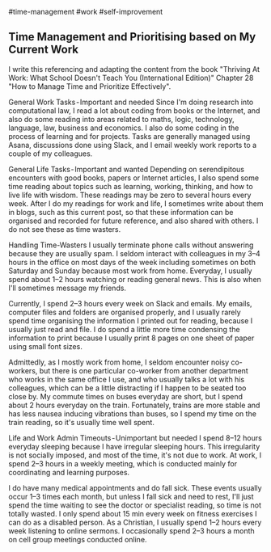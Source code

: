 #time-management
#work
#self-improvement 

## Time Management and Prioritising based on My Current Work

I write this referencing and adapting the content from the book "Thriving At Work: What School Doesn't Teach You (International Edition)" Chapter 28 "How to Manage Time and Prioritize Effectively".

General Work Tasks - Important and needed
Since I'm doing research into computational law, I read a lot about coding from books or the Internet, and also do some reading into areas related to maths, logic, technology, language, law, business and economics. I also do some coding in the process of learning and for projects. Tasks are generally managed using Asana, discussions done using Slack, and I email weekly work reports to a couple of my colleagues.

General Life Tasks - Important and wanted
Depending on serendipitous encounters with good books, papers or Internet articles, I also spend some time reading about topics such as learning, working, thinking, and how to live life with wisdom. These readings may be zero to several hours every week. After I do my readings for work and life, I sometimes write about them in blogs, such as this current post, so that these information can be organised and recorded for future reference, and also shared with others. I do not see these as time wasters.

Handling Time-Wasters
I usually terminate phone calls without answering because they are usually spam. I seldom interact with colleagues in my 3–4 hours in the office on most days of the week including sometimes on both Saturday and Sunday because most work from home. Everyday, I usually spend about 1–2 hours watching or reading general news. This is also when I'll sometimes message my friends.

Currently, I spend 2–3 hours every week on Slack and emails. My emails, computer files and folders are organised properly, and I usually rarely spend time organising the information I printed out for reading, because I usually just read and file. I do spend a little more time condensing the information to print because I usually print 8 pages on one sheet of paper using small font sizes.

Admittedly, as I mostly work from home, I seldom encounter noisy co-workers, but there is one particular co-worker from another department who works in the same office I use, and who usually talks a lot with his colleagues, which can be a little distracting if I happen to be seated too close by. My commute times on buses everyday are short, but I spend about 2 hours everyday on the train. Fortunately, trains are more stable and has less nausea inducing vibrations than buses, so I spend my time on the train reading, so it's usually time well spent.

Life and Work Admin Timeouts - Unimportant but needed
I spend 8–12 hours everyday sleeping because I have irregular sleeping hours. This irregularity is not socially imposed, and most of the time, it's not due to work. At work, I spend 2–3 hours in a weekly meeting, which is conducted mainly for coordinating and learning purposes.

I do have many medical appointments and do fall sick. These events usually occur 1–3 times each month, but unless I fall sick and need to rest, I'll just spend the time waiting to see the doctor or specialist reading, so time is not totally wasted. I only spend about 15 min every week on fitness exercises I can do as a disabled person. As a Christian, I usually spend 1–2 hours every week listening to online sermons. I occasionally spend 2–3 hours a month on cell group meetings conducted online.

